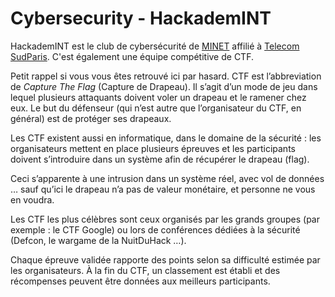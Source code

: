# Cybersecurity - HackademINT

HackademINT est le club de cybersécurité de [MINET](https://www.minet.net) affilié à [Telecom SudParis](https://www.telecom-sudparis.eu/). C'est également une équipe compétitive de CTF.

Petit rappel si vous vous êtes retrouvé ici par hasard. CTF est l’abbreviation de _Capture The Flag_ (Capture de Drapeau). Il s’agit d’un mode de jeu dans lequel plusieurs attaquants doivent voler un drapeau et le ramener chez eux. Le but du défenseur (qui n’est autre que l’organisateur du CTF, en général) est de protéger ses drapeaux.

Les CTF existent aussi en informatique, dans le domaine de la sécurité : les organisateurs mettent en place plusieurs épreuves et les participants doivent s’introduire dans un système afin de récupérer le drapeau (flag).

Ceci s’apparente à une intrusion dans un système réel, avec vol de données … sauf qu’ici le drapeau n’a pas de valeur monétaire, et personne ne vous en voudra.

Les CTF les plus célèbres sont ceux organisés par les grands groupes (par exemple : le CTF Google) ou lors de conférences dédiées à la sécurité (Defcon, le wargame de la NuitDuHack …).

Chaque épreuve validée rapporte des points selon sa difficulté estimée par les organisateurs. À la fin du CTF, un classement est établi et des récompenses peuvent être données aux meilleurs participants.
